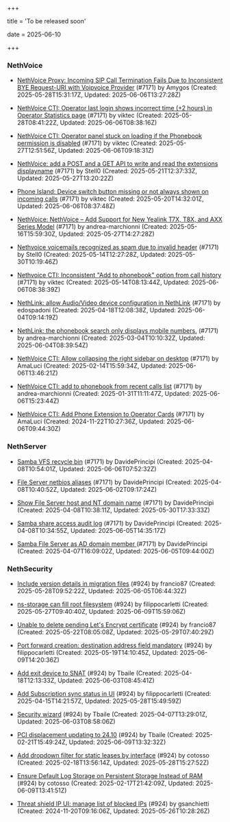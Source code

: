 +++

title = 'To be released soon'

date = 2025-06-10

+++

### NethVoice

- [NethVoice Proxy: Incoming SIP Call Termination Fails Due to Inconsistent BYE Request-URI with Voipvoice Provider](https://github.com/NethServer/dev/issues/7485) (#7171) by Amygos (Created: 2025-05-28T15:31:17Z, Updated: 2025-06-06T13:27:28Z)

- [NethVoice CTI: Operator last login shows incorrect time (+2 hours) in Operator Statistics page](https://github.com/NethServer/dev/issues/7484) (#7171) by viktec (Created: 2025-05-28T08:41:22Z, Updated: 2025-06-06T08:38:16Z)

- [NethVoice CTI: Operator panel stuck on loading if the Phonebook permission is disabled](https://github.com/NethServer/dev/issues/7483) (#7171) by viktec (Created: 2025-05-27T12:51:56Z, Updated: 2025-06-06T09:18:31Z)

- [NethVoice: add a POST and a GET API to write and read the extensions displayname](https://github.com/NethServer/dev/issues/7475) (#7171) by Stell0 (Created: 2025-05-21T12:37:33Z, Updated: 2025-05-27T13:20:22Z)

- [Phone Island: Device switch button missing or not always shown on incoming calls](https://github.com/NethServer/dev/issues/7473) (#7171) by viktec (Created: 2025-05-20T14:32:01Z, Updated: 2025-06-06T08:37:48Z)

- [NethVoice: NethVoice – Add Support for New Yealink T7X, T8X, and AXX Series Model](https://github.com/NethServer/dev/issues/7469) (#7171) by andrea-marchionni (Created: 2025-05-16T15:59:30Z, Updated: 2025-05-27T14:27:28Z)

- [Nethvoice voicemails recognized as spam due to invalid header](https://github.com/NethServer/dev/issues/7461) (#7171) by Stell0 (Created: 2025-05-14T12:27:28Z, Updated: 2025-05-30T10:19:46Z)

- [Nethvoice CTI: Inconsistent "Add to phonebook" option from call history](https://github.com/NethServer/dev/issues/7457) (#7171) by viktec (Created: 2025-05-14T08:13:44Z, Updated: 2025-06-06T08:38:39Z)

- [NethLink: allow Audio/Video device configuration in NethLink](https://github.com/NethServer/dev/issues/7414) (#7171) by edospadoni (Created: 2025-04-18T12:08:38Z, Updated: 2025-06-04T09:14:19Z)

- [NethLink: the phonebook search only displays mobile numbers.](https://github.com/NethServer/dev/issues/7339) (#7171) by andrea-marchionni (Created: 2025-03-04T10:10:32Z, Updated: 2025-06-04T08:39:54Z)

- [NethVoice CTI: Allow collapsing the right sidebar on desktop](https://github.com/NethServer/dev/issues/7317) (#7171) by AmaLuci (Created: 2025-02-14T15:59:34Z, Updated: 2025-06-06T13:46:21Z)

- [NethVoice CTI: add to phonebook from recent calls list](https://github.com/NethServer/dev/issues/7293) (#7171) by andrea-marchionni (Created: 2025-01-31T11:11:47Z, Updated: 2025-06-06T15:23:44Z)

- [NethVoice CTI: Add Phone Extension to Operator Cards](https://github.com/NethServer/dev/issues/7171) (#7171) by AmaLuci (Created: 2024-11-22T10:27:36Z, Updated: 2025-06-06T09:44:30Z)

### NethServer

- [Samba VFS recycle bin](https://github.com/NethServer/dev/issues/7390) (#7171) by DavidePrincipi (Created: 2025-04-08T10:54:01Z, Updated: 2025-06-06T07:52:32Z)

- [File Server netbios aliases](https://github.com/NethServer/dev/issues/7388) (#7171) by DavidePrincipi (Created: 2025-04-08T10:40:52Z, Updated: 2025-06-02T09:17:24Z)

- [Show File Server host and NT domain name](https://github.com/NethServer/dev/issues/7387) (#7171) by DavidePrincipi (Created: 2025-04-08T10:38:11Z, Updated: 2025-05-30T17:33:33Z)

- [Samba share access audit log](https://github.com/NethServer/dev/issues/7386) (#7171) by DavidePrincipi (Created: 2025-04-08T10:34:55Z, Updated: 2025-06-05T14:35:17Z)

- [Samba File Server as AD domain member ](https://github.com/NethServer/dev/issues/7384) (#7171) by DavidePrincipi (Created: 2025-04-07T16:09:02Z, Updated: 2025-06-05T09:44:00Z)

### NethSecurity

- [Include version details in migration files](https://github.com/NethServer/nethsecurity/issues/1238) (#924) by francio87 (Created: 2025-05-28T09:52:22Z, Updated: 2025-06-05T06:44:32Z)

- [ns-storage can fill root filesystem](https://github.com/NethServer/nethsecurity/issues/1233) (#924) by filippocarletti (Created: 2025-05-27T09:40:40Z, Updated: 2025-06-09T15:59:06Z)

- [Unable to delete pending Let's Encrypt certificate](https://github.com/NethServer/nethsecurity/issues/1226) (#924) by francio87 (Created: 2025-05-22T08:05:08Z, Updated: 2025-05-29T07:40:29Z)

- [Port forward creation: destination address field mandatory](https://github.com/NethServer/nethsecurity/issues/1220) (#924) by filippocarletti (Created: 2025-05-19T14:10:45Z, Updated: 2025-06-09T14:20:36Z)

- [Add exit device to SNAT](https://github.com/NethServer/nethsecurity/issues/1183) (#924) by Tbaile (Created: 2025-04-18T12:13:33Z, Updated: 2025-06-03T08:45:41Z)

- [Add Subscription sync status in UI](https://github.com/NethServer/nethsecurity/issues/1176) (#924) by filippocarletti (Created: 2025-04-15T14:21:57Z, Updated: 2025-05-28T15:49:59Z)

- [Security wizard](https://github.com/NethServer/nethsecurity/issues/1157) (#924) by Tbaile (Created: 2025-04-07T13:29:01Z, Updated: 2025-06-03T08:58:06Z)

- [PCI displacement updating to 24.10](https://github.com/NethServer/nethsecurity/issues/1092) (#924) by Tbaile (Created: 2025-02-21T15:49:24Z, Updated: 2025-06-09T13:32:32Z)

- [Add dropdown filter for static leases by interface](https://github.com/NethServer/nethsecurity/issues/1085) (#924) by cotosso (Created: 2025-02-18T13:56:14Z, Updated: 2025-05-28T15:27:52Z)

- [Ensure Default Log Storage on Persistent Storage Instead of RAM](https://github.com/NethServer/nethsecurity/issues/1082) (#924) by cotosso (Created: 2025-02-17T21:42:09Z, Updated: 2025-06-09T13:41:51Z)

- [Threat shield IP UI: manage list of blocked IPs](https://github.com/NethServer/nethsecurity/issues/924) (#924) by gsanchietti (Created: 2024-11-20T09:16:06Z, Updated: 2025-05-26T10:28:26Z)

